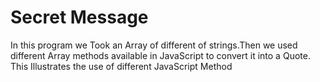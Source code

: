 # Secret Message

In this program we Took an Array of different of strings.Then we used different Array methods available in JavaScript to convert it into a Quote. This Illustrates the use of different JavaScript Method 

